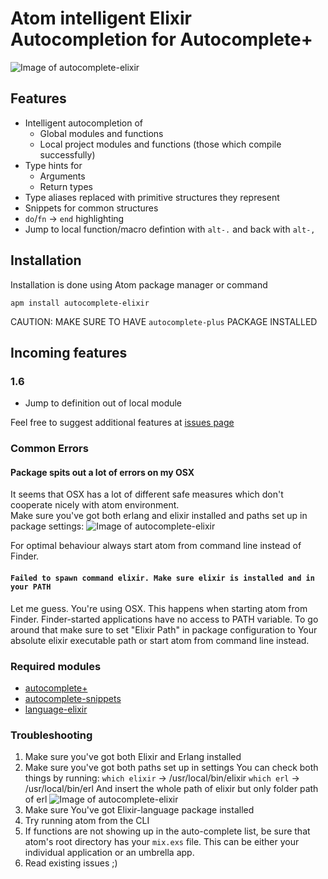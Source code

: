 # Atom intelligent Elixir Autocompletion for Autocomplete+

![Image of autocomplete-elixir](https://raw.githubusercontent.com/wende/autocomplete-elixir/master/pics/presentation.png)

## Features
- Intelligent autocompletion of
  - Global modules and functions
  - Local project modules and functions (those which compile successfully)
- Type hints for
  - Arguments
  - Return types
- Type aliases replaced with primitive structures they represent
- Snippets for common structures
- `do`/`fn` -> `end` highlighting
- Jump to local function/macro defintion with `alt-.` and back with `alt-,`

## Installation
Installation is done using Atom package manager or command

    apm install autocomplete-elixir

CAUTION: MAKE SURE TO HAVE `autocomplete-plus` PACKAGE INSTALLED


## Incoming features
### 1.6
- Jump to definition out of local module

Feel free to suggest additional features at [issues page](https://github.com/iraasta/autocomplete-elixir/issues)

### Common Errors

#### Package spits out a lot of errors on my OSX
  It seems that OSX has a lot of different safe measures which don't cooperate nicely with atom environment.  
  Make sure you've got both erlang and elixir installed and paths set up in package settings:
  ![Image of autocomplete-elixir](https://raw.githubusercontent.com/wende/autocomplete-elixir/master/pics/Screen.Shot.2016-02-19.at.17.12.58.png)

  
  For optimal behaviour always start atom from command line instead of Finder.
  
#### `Failed to spawn command elixir. Make sure elixir is installed and in your PATH`  
  Let me guess. You're using OSX. This happens when starting atom from Finder.
  Finder-started applications have no access to PATH variable. To go around that make
  sure to set "Elixir Path" in package configuration to Your absolute elixir executable
  path or start atom from command line instead.


### Required modules
- [autocomplete+](https://atom.io/packages/autocomplete-plus)
- [autocomplete-snippets](https://atom.io/packages/autocomplete-snippets)
- [language-elixir](https://atom.io/packages/language-elixir)

### Troubleshooting
1. Make sure you've got both Elixir and Erlang installed
2. Make sure you've got both paths set up in settings
You can check both things by running:
`which elixir` -> /usr/local/bin/elixir
`which erl` -> /usr/local/bin/erl
And insert the whole path of elixir but only folder path of erl
![Image of autocomplete-elixir](https://raw.githubusercontent.com/wende/autocomplete-elixir/master/pics/Screen.Shot.2016-02-19.at.17.12.58.png)
3. Make sure You've got Elixir-language package installed
4. Try running atom from the CLI
5. If functions are not showing up in the auto-complete list, be sure that atom's root directory has your `mix.exs` file. This can be either your individual application or an umbrella app.
6. Read existing issues ;)
